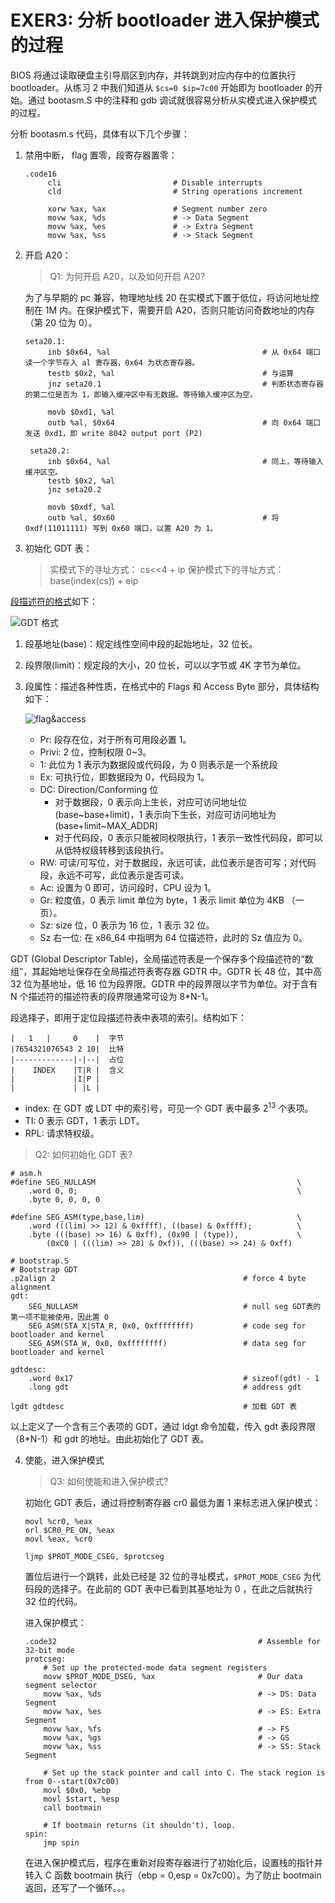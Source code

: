 # EXER3: 分析 bootloader 进入保护模式的过程

BIOS 将通过读取硬盘主引导扇区到内存，并转跳到对应内存中的位置执行 bootloader。从练习 2 中我们知道从 `$cs=0 $ip=7c00` 开始即为 bootloader 的开始。通过 bootasm.S 中的注释和 gdb 调试就很容易分析从实模式进入保护模式的过程。

分析 bootasm.s 代码，具体有以下几个步骤：

1. 禁用中断， flag 置零，段寄存器置零：

   ```assembly
   .code16
        cli                         # Disable interrupts
        cld                         # String operations increment

        xorw %ax, %ax               # Segment number zero
        movw %ax, %ds               # -> Data Segment
        movw %ax, %es               # -> Extra Segment
        movw %ax, %ss               # -> Stack Segment
   ```

2. 开启 A20：

   > Q1: 为何开启 A20，以及如何开启 A20?

   为了与早期的 pc 兼容，物理地址线 20 在实模式下置于低位，将访问地址控制在 1M 内。在保护模式下，需要开启 A20，否则只能访问奇数地址的内存（第 20 位为 0）。

   ```assembly
   seta20.1:
        inb $0x64, %al                                  # 从 0x64 端口读一个字节存入 al 寄存器，0x64 为状态寄存器。
        testb $0x2, %al                                 # 与运算
        jnz seta20.1                                    # 判断状态寄存器的第二位是否为 1，即输入缓冲区中有无数据。等待输入缓冲区为空。

        movb $0xd1, %al
        outb %al, $0x64                                 # 向 0x64 端口发送 0xd1，即 write 8042 output port (P2)

    seta20.2:
        inb $0x64, %al                                  # 同上，等待输入缓冲区空。
        testb $0x2, %al
        jnz seta20.2

        movb $0xdf, %al
        outb %al, $0x60                                 # 将 0xdf(11011111) 写到 0x60 端口，以置 A20 为 1。
   ```

3. 初始化 GDT 表：

   > 实模式下的寻址方式：
   > cs<<4 + ip
   > 保护模式下的寻址方式：
   > base(index(cs)) + eip

[段描述符的格式](https://wiki.osdev.org/Global_Descriptor_Table)如下：

![GDT 格式](http://116.62.148.220/image/gdt1.png)

1.  段基地址(base)：规定线性空间中段的起始地址，32 位长。
2.  段界限(limit)：规定段的大小，20 位长，可以以字节或 4K 字节为单位。
3.  段属性：描述各种性质，在格式中的 Flags 和 Access Byte 部分，具体结构如下：

    ![flag&access](http://116.62.148.220/image/gdt2.png)

    - Pr: 段存在位，对于所有可用段必置 1。
    - Privi: 2 位，控制权限 0~3。
    - 1: 此位为 1 表示为数据段或代码段，为 0 则表示是一个系统段
    - Ex: 可执行位，即数据段为 0，代码段为 1。
    - DC: Direction/Conforming 位
      - 对于数据段，0 表示向上生长，对应可访问地址位 (base~base+limit)，1 表示向下生长，对应可访问地址为 (base+limit~MAX_ADDR)
      - 对于代码段，0 表示只能被同权限执行，1 表示一致性代码段，即可以从低特权级转移到该段执行。
    - RW: 可读/可写位，对于数据段，永远可读，此位表示是否可写；对代码段，永远不可写，此位表示是否可读。
    - Ac: 设置为 0 即可，访问段时，CPU 设为 1。
    - Gr: 粒度值，0 表示 limit 单位为 byte，1 表示 limit 单位为 4KB （一页）。
    - Sz: size 位，0 表示为 16 位，1 表示 32 位。
    - Sz 右一位: 在 x86_64 中指明为 64 位描述符，此时的 Sz 值应为 0。

GDT (Global Descriptor Table)，全局描述符表是一个保存多个段描述符的“数组”，其起始地址保存在全局描述符表寄存器 GDTR 中。GDTR 长 48 位，其中高 32 位为基地址，低 16 位为段界限。GDTR 中的段界限以字节为单位。对于含有 N 个描述符的描述符表的段界限通常可设为 8\*N-1。

段选择子，即用于定位段描述符表中表项的索引。结构如下：

```
|   1   |     0    |  字节
|7654321076543 2 10|  比特
|-------------|-|--|  占位
|    INDEX    |T|R |  含义
|             |I|P |
|             | |L |
```

- index: 在 GDT 或 LDT 中的索引号，可见一个 GDT 表中最多 $2^{13}$ 个表项。
- TI: 0 表示 GDT，1 表示 LDT。
- RPL: 请求特权级。

> Q2: 如何初始化 GDT 表?

```assembly
# asm.h
#define SEG_NULLASM                                             \
    .word 0, 0;                                                 \
    .byte 0, 0, 0, 0

#define SEG_ASM(type,base,lim)                                  \
    .word (((lim) >> 12) & 0xffff), ((base) & 0xffff);          \
    .byte (((base) >> 16) & 0xff), (0x90 | (type)),             \
        (0xC0 | (((lim) >> 28) & 0xf)), (((base) >> 24) & 0xff)

# bootstrap.S
# Bootstrap GDT
.p2align 2                                          # force 4 byte alignment
gdt:
    SEG_NULLASM                                     # null seg GDT表的第一项不能被使用，因此置 0
    SEG_ASM(STA_X|STA_R, 0x0, 0xffffffff)           # code seg for bootloader and kernel
    SEG_ASM(STA_W, 0x0, 0xffffffff)                 # data seg for bootloader and kernel

gdtdesc:
    .word 0x17                                      # sizeof(gdt) - 1
    .long gdt                                       # address gdt

lgdt gdtdesc                                        # 加载 GDT 表
```

以上定义了一个含有三个表项的 GDT，通过 ldgt 命令加载，传入 gdt 表段界限（8\*N-1）和 gdt 的地址。由此初始化了 GDT 表。

4. 使能，进入保护模式

   > Q3: 如何使能和进入保护模式?

   初始化 GDT 表后，通过将控制寄存器 cr0 最低为置 1 来标志进入保护模式：

   ```assembly
   movl %cr0, %eax
   orl $CR0_PE_ON, %eax
   movl %eax, %cr0

   ljmp $PROT_MODE_CSEG, $protcseg
   ```

   置位后进行一个跳转，此处已经是 32 位的寻址模式，`$PROT_MODE_CSEG` 为代码段的选择子。在此前的 GDT 表中已看到其基地址为 0 ，在此之后就执行 32 位的代码。

   进入保护模式：

   ```assembly
   .code32                                             # Assemble for 32-bit mode
   protcseg:
       # Set up the protected-mode data segment registers
       movw $PROT_MODE_DSEG, %ax                       # Our data segment selector
       movw %ax, %ds                                   # -> DS: Data Segment
       movw %ax, %es                                   # -> ES: Extra Segment
       movw %ax, %fs                                   # -> FS
       movw %ax, %gs                                   # -> GS
       movw %ax, %ss                                   # -> SS: Stack Segment

       # Set up the stack pointer and call into C. The stack region is from 0--start(0x7c00)
       movl $0x0, %ebp
       movl $start, %esp
       call bootmain

       # If bootmain returns (it shouldn't), loop.
   spin:
       jmp spin
   ```

   在进入保护模式后，程序在重新对段寄存器进行了初始化后，设置栈的指针并转入 C 函数 bootmain 执行（ebp = 0,esp = 0x7c00）。为了防止 bootmain 返回，还写了一个循环。。。
